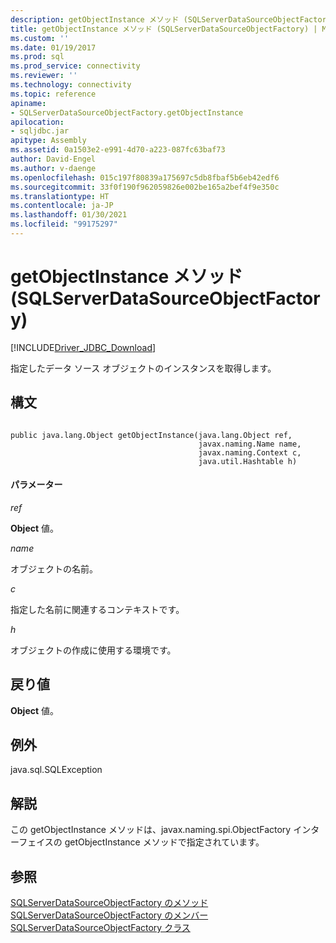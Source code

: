 ```yaml
---
description: getObjectInstance メソッド (SQLServerDataSourceObjectFactory)
title: getObjectInstance メソッド (SQLServerDataSourceObjectFactory) | Microsoft Docs
ms.custom: ''
ms.date: 01/19/2017
ms.prod: sql
ms.prod_service: connectivity
ms.reviewer: ''
ms.technology: connectivity
ms.topic: reference
apiname:
- SQLServerDataSourceObjectFactory.getObjectInstance
apilocation:
- sqljdbc.jar
apitype: Assembly
ms.assetid: 0a1503e2-e991-4d70-a223-087fc63baf73
author: David-Engel
ms.author: v-daenge
ms.openlocfilehash: 015c197f80839a175697c5db8fbaf5b6eb42edf6
ms.sourcegitcommit: 33f0f190f962059826e002be165a2bef4f9e350c
ms.translationtype: HT
ms.contentlocale: ja-JP
ms.lasthandoff: 01/30/2021
ms.locfileid: "99175297"
---
```

# <a name="getobjectinstance-method-sqlserverdatasourceobjectfactory"></a>getObjectInstance メソッド (SQLServerDataSourceObjectFactory)
[!INCLUDE[Driver_JDBC_Download](../../../includes/driver_jdbc_download.md)]

  指定したデータ ソース オブジェクトのインスタンスを取得します。  
  
## <a name="syntax"></a>構文  
  
```  
  
public java.lang.Object getObjectInstance(java.lang.Object ref,  
                                          javax.naming.Name name,  
                                          javax.naming.Context c,  
                                          java.util.Hashtable h)  
```  
  
#### <a name="parameters"></a>パラメーター  
 *ref*  
  
 **Object** 値。  
  
 *name*  
  
 オブジェクトの名前。  
  
 *c*  
  
 指定した名前に関連するコンテキストです。  
  
 *h*  
  
 オブジェクトの作成に使用する環境です。  
  
## <a name="return-value"></a>戻り値  
 **Object** 値。  
  
## <a name="exceptions"></a>例外  
 java.sql.SQLException  
  
## <a name="remarks"></a>解説  
 この getObjectInstance メソッドは、javax.naming.spi.ObjectFactory インターフェイスの getObjectInstance メソッドで指定されています。  
  
## <a name="see-also"></a>参照  
 [SQLServerDataSourceObjectFactory のメソッド](../../../connect/jdbc/reference/sqlserverdatasourceobjectfactory-methods.md)   
 [SQLServerDataSourceObjectFactory のメンバー](../../../connect/jdbc/reference/sqlserverdatasourceobjectfactory-members.md)   
 [SQLServerDataSourceObjectFactory クラス](../../../connect/jdbc/reference/sqlserverdatasourceobjectfactory-class.md)  
  
  

